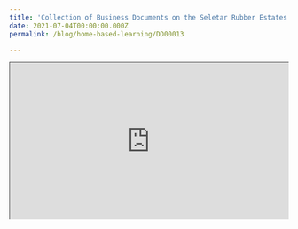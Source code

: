 ```yaml
---
title: 'Collection of Business Documents on the Seletar Rubber Estates Limited'
date: 2021-07-04T00:00:00.000Z
permalink: /blog/home-based-learning/DD00013

---
```


<style>.embed-container { position: relative; padding-bottom: 56.25%; height: 0; overflow: hidden; max-width: 100%; } .embed-container iframe, .embed-container object, .embed-container embed { position: absolute; top: 0; left: 0; width: 100%; height: 100%; }</style><div class='embed-container'>
<iframe src="https://nlb.ap.panopto.com/Panopto/Pages/Embed.aspx?id=85c531b3-c62a-40fe-aceb-ad2c00a7d52e&autoplay=false&offerviewer=false&showtitle=true&showbrand=true&start=0&interactivity=all" height="405" width="720" style="border: 1px solid #464646;" allowfullscreen allow="autoplay"></iframe>

What do sleepy Sembawang Road shophouses have to do with London’s hot international stock markets? The answer: “ulu” rubber plantations. In the mid-1890s, Henry Ridley, director of the Singapore Botanic Gardens, persuaded Chinese merchant Tan Chay Yan to start planting rubber on a commercial scale. This inspired another businessman, Tan Kah Kee, to grow rubber plants along with his pineapples in his estate in Selatar. Explore the Seletar Rubber Estates with Senior Librarian Timothy Pwee through our collection of business documents and letters. 

